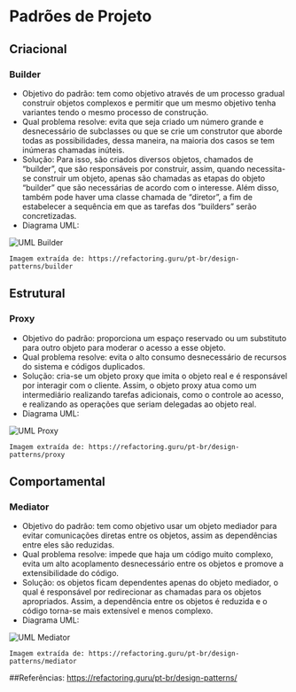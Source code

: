 # Padrões de Projeto

## Criacional

### Builder

- Objetivo do padrão: tem como objetivo através de um processo gradual construir objetos complexos e permitir que um mesmo objetivo tenha variantes tendo o mesmo processo de construção.
- Qual problema resolve: evita que seja criado um número grande e desnecessário de subclasses ou que se crie um construtor que aborde todas as possibilidades, dessa maneira, na maioria dos casos se tem inúmeras chamadas inúteis.
- Solução: Para isso, são criados diversos objetos, chamados de “builder”, que são responsáveis por construir, assim, quando necessita-se construir um objeto, apenas são chamadas as etapas do objeto “builder” que são necessárias de acordo com o interesse. Além disso, também pode haver uma classe chamada de “diretor”, a fim de estabelecer a sequência em que as tarefas dos “builders” serão concretizadas.
- Diagrama UML:

![UML Builder](https://github.com/enzo-s-azevedo/solid-principles/assets/142538641/c1eff34b-2147-41af-9cb9-dec2e3df1423)

`Imagem extraída de: https://refactoring.guru/pt-br/design-patterns/builder`



## Estrutural

### Proxy

- Objetivo do padrão: proporciona um espaço reservado ou um substituto para outro objeto para moderar o acesso a esse objeto.
- Qual problema resolve: evita o alto consumo desnecessário de recursos do sistema e códigos duplicados.
- Solução: cria-se um objeto proxy que imita o objeto real e é responsável por interagir com o cliente. Assim, o objeto proxy atua como um intermediário realizando tarefas adicionais, como o controle ao acesso, e realizando as operações que seriam delegadas ao objeto real.
- Diagrama UML:

![UML Proxy](https://github.com/enzo-s-azevedo/solid-principles/assets/142538641/a7428143-e448-473f-8c80-259dff95732e)

`Imagem extraída de: https://refactoring.guru/pt-br/design-patterns/proxy`

## Comportamental

### Mediator

- Objetivo do padrão: tem como objetivo usar um objeto mediador para evitar comunicações diretas entre os objetos, assim as dependências entre eles são reduzidas.
- Qual problema resolve: impede que haja um código muito complexo, evita um alto acoplamento desnecessário entre os objetos e promove a extensibilidade do código.
- Solução: os objetos ficam dependentes apenas do objeto mediador, o qual é responsável por redirecionar as chamadas para os objetos apropriados. Assim, a dependência entre os objetos é reduzida e o código torna-se mais extensível e menos complexo. 
- Diagrama UML:

![UML Mediator](https://github.com/enzo-s-azevedo/solid-principles/assets/142538641/ca8f725a-a031-411f-9bdf-12590960e390)

`Imagem extraída de: https://refactoring.guru/pt-br/design-patterns/mediator`


##Referências: https://refactoring.guru/pt-br/design-patterns/

